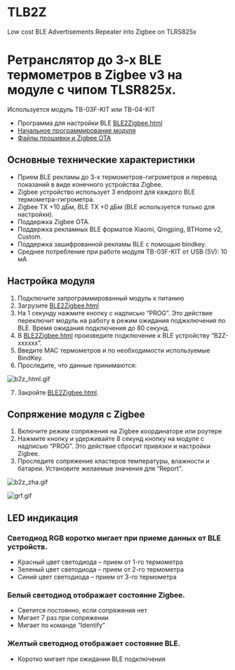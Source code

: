 # TLB2Z
Low cost BLE Advertisements Repeater into Zigbee on TLRS825x

# Ретранслятор до 3-х BLE термометров в Zigbee v3 на модуле с чипом TLSR825x.

Используется модуль TB-03F-KIT или TB-04-KIT

* Программа для настройки BLE [BLE2Zigbee.html](https://pvvx.github.io/TLB2Z/BLE2Zigbee.html)
* [Начальное программирование модуля](https://github.com/pvvx/TLB2Z/tree/master/pgm)
* [Файлы прошивки и Zigbee OTA](https://github.com/pvvx/TLB2Z/tree/master/fw)

## Основные технические характеристики

* Прием BLE рекламы до 3-х термометров-гигрометров и перевод показаний в виде конечного устройства Zigbee.
* Zigbee устройство использует 3 endpoint для каждого BLE термометра-гигрометра.
* Zigbee TX +10 дБм, BLE TX +0 дБм (BLE используется только для настройки).
* Поддержка Zigbee OTA.
* Поддержка рекламных BLE форматов Xiaomi, Qingping, BTHome v2, Custom.
* Поддержка зашифрованной рекламы BLE с помощью bindkey.
* Среднее потребление при работе модуля TB-03F-KIT от USB (5V): 10 мА

## Настройка модуля

1.	Подключите запрограммированный модуль к питанию
2.	Загрузите [BLE2Zigbee.html](https://pvvx.github.io/TLB2Z/BLE2Zigbee.html)
3.	На 1 секунду нажмите кнопку с надписью “PROG”. Это действие переключит модуль на работу в режим ожидания поджключения по BLE. Время ожидания подключения до 80 секунд.
4.	В [BLE2Zigbee.html](https://pvvx.github.io/TLB2Z/BLE2Zigbee.html) произведите подключение к BLE устройству “B2Z-xxxxxx”.
5.	Введите MAC термометров и по необходимости используемые BindKey.
6.	Проследите, что данные принимаются:

![b2z_html.gif](https://github.com/pvvx/TLB2Z/blob/master/web/b2z_html.gif)

7.	Закройте [BLE2Zigbee.html](https://pvvx.github.io/TLB2Z/BLE2Zigbee.html).

## Сопряжение модуля с Zigbee

1.	Включите режим сопряжения на Zigbee координаторе или роутере
2.	Нажмите кнопку и удерживайте 8 секунд кнопку на модуле с надписью “PROG”. Это действие сбросит привязки и настройки Zigbee.
3.	Проследите сопряжение кластеров температуры, влажности и батареи. Установите желаемые значения для “Report”.

![b2z_zha.gif](https://github.com/pvvx/TLB2Z/blob/master/web/b2z_zha.gif)

![grf.gif](https://github.com/pvvx/TLB2Z/blob/master/web/grf.gif)


## LED индикация

### Светодиод RGB коротко мигает при приеме данных от BLE устройств.

* Красный цвет светодиода – прием от 1-го термометра
* Зеленый цвет светодиода – прием от 2-го термометра
* Синий цвет светодиода – прием от 3-го термометра

### Белый светодиод отображает состояние Zigbee. 

* Светится постоянно, если сопряжения нет
* Мигает 7 раз при сопряжении
* Мигает по команде “Identify”

### Желтый светодиод отображает состояние BLE. 

* Коротко мигает при ожидании BLE подключения
